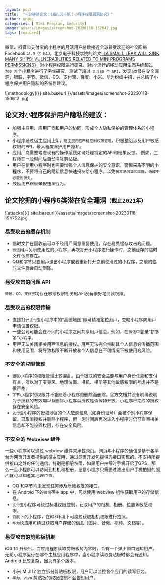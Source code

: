 ```yaml
---
layout: post
title:  "一分钟读论文：《细孔沉千帆：小程序权限漏洞研究》"
author: unbug
categories: [ Mini Program, Security]
image: assets/images/screenshot-20230118-152042.jpg
tags: [featured]
---
```

微信、抖音和支付宝的小程序的月活用户总数接近全球最受欢迎的社交网络 Facebook `28.9 亿 MAU`。北京电子科技学院的论文[《A SMALL LEAK WILL SINK MANY SHIPS: VULNERABILITIES RELATED TO MINI PROGRAMS PERMISSIONS》][paper1-url] 对小程序权限进行研究。对`9个`流行的移动应用生态系统超过 `700 万`个小程序进行了系统研究，测试了超过` 2,580 个 API`，发现`6类`潜在安全漏洞，银联、字节、微信、QQ、支付宝、百度、小米、华为纷纷中招，并总结了小程序保护用户隐私的系统性建议。

![methodology]({{ site.baseurl }}/assets/images/screenshot-20230118-150612.jpg)

## 论文对小程序保护用户隐私的建议：
- 加强主应用、应用厂商和用户的协同，形成个人隐私保护的管理体系的小程序。
- 小程序通过宿主应用上架，`宿主应用应严格控制权限管理`，积极整治涉及用户敏感权限的API，最大程度保护用户隐私。 
- 应用厂商需要考虑现有的操作系统如何处理特定的API和结果反馈。 例如，工程师在一段时间后自动清除剪贴板。 
- 用户在使用小程序时也需要增强个人信息保护的安全意识，警惕来路不明的小程序，不要将自己的隐私信息快速授权给小程序，以免`被非法收集和泄露，造成不必要的损失`。 
- 鼓励用户积极举报违法行为。

## 论文挖掘的小程序6类潜在安全漏洞`（截止2021年）`
![attacks]({{ site.baseurl }}/assets/images/screenshot-20230118-154752.jpg)

### 易受攻击的缓存机制
- 临时⽂件在回收前可以不经⽤⼾同意重复使⽤，存在易受缓存攻击的问题。
- `微信`⽤⼾关闭使⽤过的⼩程序，再次打开⼩程序进⾏操作时，之前缓存的临时⽂件依然存在。
- QQ和字节只要⽤⼾退出⼩程序或者重新打开之前使⽤过的⼩程序，之前的临时⽂件就会⾃动删除。

### 易受攻击的问题 API
`微信、QQ、支付宝`均存在敏感权限相关的API没有很好地封装权限。


### 易受攻击的权限传输
- 直接打开`⽀付宝`⼩程序中的“⾼德地图”即可精准定位⽤⼾，忽略⼩程序向⽤⼾申请位置权限。
- ⼀些公司可能会在不同的⼩程序之间共享⽤⼾信息。例如，在`微信`中登录“拼多多”⼩程序。
- ⽤⼾⽆法关闭相关⽤⼾信息的授权。⽤⼾⽆法完全控制其个⼈信息的传播范围和使⽤范围，将导致权限不断开放和个⼈信息在不明情况下被使⽤的⻛险。

### 不安全的权限管理
- `银联`小程序的权限管理比较混乱。由于银联的安全主要与用户身份信息和支付有关，所以对于麦克风、地理位置、相机、相册等其他敏感权限的考虑并不是很严格。 
- `字节`小程序的权限并不能随着小程序的删除而删除。官方文档并没有明确说明对于授权的有效期以及删除小程序后授权是否保持开放。小程序已完成的授权存在安全风险。
- `支付宝`小程序的授权涉及的个人敏感信息（如身份证号）会被个别小程序保留。已取消授权并删除小程序，但一定时间后再次进入小程序时仍可查阅相关信息却不能设置权限，存在安全风险。


### 不安全的 Webview 组件
一些小程序可以通过 webview 组件来承载网页。网页与小程序的通信是基于各平台为网页开发者提供的宿主应用，通过网页开发包提供的接口实现的。不支持所提供接口之外的任何通信。特别是相册权限，如果用户拍照时手机开启了GPS，那么一旦小程序可以访问到相机和相册，恶意小程序只需要过滤出用户手机拍摄的照片就可以知道其地理位置。
- QQ 和字节均未发现任何涉及危险权限的接口。 
- 在 Android 下的`微信`宿主 app 中，可以使用 webview 组件获取用户的存储信息。
- `支付宝`小程序可绕过标准权限控制，获取用户的相机、相册、位置等敏感权限。
- `百度`下的小程序，在iOS环境下可绕过获取相机权限进行拍照。 
- `华为`快应用可绕过获取用户存储的信息（图片、音频、视频、文档等）。 

### 易受攻击的剪贴板机制
iOS 14 升级后，当应用程序读取剪贴板的内容时，会有一个弹出窗口通知用户。无论小程序运行在哪个主机应用程序中，当小程序读取剪贴板时都会有通知。Android 比较复杂，因为有多个版本。 
- 小米 MIUI12 独立拆分剪贴板权限，用户可以监控各个应用的读写行为。 
- `华为、vivo` 剪贴板的权限控制不会告知用户。



[paper1-url]: https://arxiv.org/pdf/2205.15202.pdf